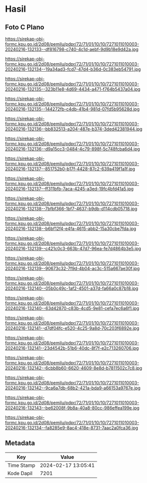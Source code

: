 # Hasil

## Foto C Plano

https://sirekap-obj-formc.kpu.go.id/2d08/pemilu/pdpr/72/71/01/10/10/7271011010003-20240216-132133--df816798-c740-4c1d-aebf-9d9b18e9d42a.jpg

https://sirekap-obj-formc.kpu.go.id/2d08/pemilu/pdpr/72/71/01/10/10/7271011010003-20240216-132134--19a34ad3-fcd7-47d4-b36d-0c383eb54791.jpg

https://sirekap-obj-formc.kpu.go.id/2d08/pemilu/pdpr/72/71/01/10/10/7271011010003-20240216-132135--323b11e8-4d69-4434-a471-f764b5437a04.jpg

https://sirekap-obj-formc.kpu.go.id/2d08/pemilu/pdpr/72/71/01/10/10/7271011010003-20240216-132135--144272fb-c4db-41b4-981d-07fd5b95628d.jpg

https://sirekap-obj-formc.kpu.go.id/2d08/pemilu/pdpr/72/71/01/10/10/7271011010003-20240216-132136--bb832513-a204-487e-b374-3ded42381944.jpg

https://sirekap-obj-formc.kpu.go.id/2d08/pemilu/pdpr/72/71/01/10/10/7271011010003-20240216-132136--d9a15cc3-0484-4c79-898f-5c748fcba6d4.jpg

https://sirekap-obj-formc.kpu.go.id/2d08/pemilu/pdpr/72/71/01/10/10/7271011010003-20240216-132137--851752b0-b17f-4428-87c2-639a419f1a1f.jpg

https://sirekap-obj-formc.kpu.go.id/2d08/pemilu/pdpr/72/71/01/10/10/7271011010003-20240216-132137--ff311bfb-7aca-4245-a3ed-19fc4bfd41a5.jpg

https://sirekap-obj-formc.kpu.go.id/2d08/pemilu/pdpr/72/71/01/10/10/7271011010003-20240216-132138--7bfbf366-1bf7-4637-b9db-d114cdb05718.jpg

https://sirekap-obj-formc.kpu.go.id/2d08/pemilu/pdpr/72/71/01/10/10/7271011010003-20240216-132138--b6bf12f4-e4fa-4615-abb2-15a30cbe7fda.jpg

https://sirekap-obj-formc.kpu.go.id/2d08/pemilu/pdpr/72/71/01/10/10/7271011010003-20240216-132139--c421c0c3-663b-47d7-96ea-fe7d4864b3e5.jpg

https://sirekap-obj-formc.kpu.go.id/2d08/pemilu/pdpr/72/71/01/10/10/7271011010003-20240216-132139--90673c32-7f9d-4b04-ac3c-515a667ae30f.jpg

https://sirekap-obj-formc.kpu.go.id/2d08/pemilu/pdpr/72/71/01/10/10/7271011010003-20240216-132140--05b0c49c-1af2-4501-a37d-fa66a0c87b18.jpg

https://sirekap-obj-formc.kpu.go.id/2d08/pemilu/pdpr/72/71/01/10/10/7271011010003-20240216-132140--63d42870-c83b-4cd5-9e81-cefa7ec6a6f1.jpg

https://sirekap-obj-formc.kpu.go.id/2d08/pemilu/pdpr/72/71/01/10/10/7271011010003-20240216-132141--d7df04fc-e520-4c25-9a8d-70c203f6892e.jpg

https://sirekap-obj-formc.kpu.go.id/2d08/pemilu/pdpr/72/71/01/10/10/7271011010003-20240216-132141--23d4542b-51b6-40dc-8f7f-e2c713260706.jpg

https://sirekap-obj-formc.kpu.go.id/2d08/pemilu/pdpr/72/71/01/10/10/7271011010003-20240216-132142--6cbb8b60-6620-4609-8e8d-b7811502c7c8.jpg

https://sirekap-obj-formc.kpu.go.id/2d08/pemilu/pdpr/72/71/01/10/10/7271011010003-20240216-132142--9ca6a7db-68b2-421a-bda9-a66153a9767e.jpg

https://sirekap-obj-formc.kpu.go.id/2d08/pemilu/pdpr/72/71/01/10/10/7271011010003-20240216-132143--be62008f-9b8a-40a8-80cc-986effea199e.jpg

https://sirekap-obj-formc.kpu.go.id/2d08/pemilu/pdpr/72/71/01/10/10/7271011010003-20240216-132134--fa8285e9-8ac4-418e-8731-7aac2a0fca36.jpg


## Metadata

| Key        | Value               |
| ---------- | ------------------- |
| Time Stamp | 2024-02-17 13:05:41 |
| Kode Dapil | 7201                |



